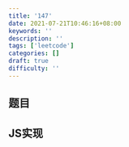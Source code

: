 ```yaml
---
title: '147'
date: 2021-07-21T10:46:16+08:00
keywords: ''
description: ''
tags: ['leetcode']
categories: []
draft: true
difficulty: ''
---
```


## 题目


## JS实现

```javascript

```
